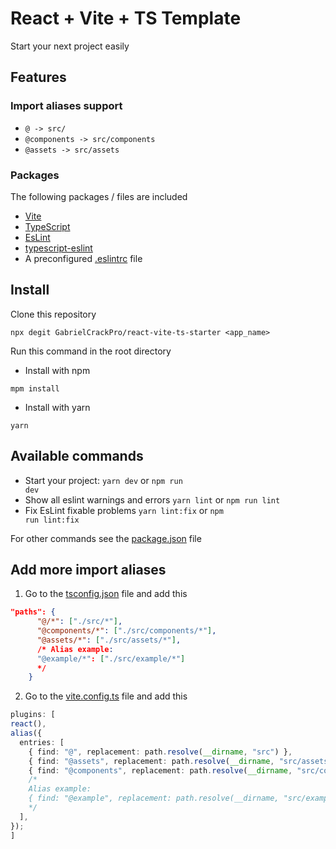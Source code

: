 # React + Vite + TS Template

Start your next project easily

## Features

### Import aliases support

- <code>@ -> src/</code>
- <code>@components -> src/components</code>
- <code>@assets -> src/assets</code>

### Packages

The following packages / files are included

- [Vite](https://vitejs.dev/)
- [TypeScript](https://www.typescriptlang.org/)
- [EsLint](https://eslint.org/)
- [typescript-eslint](https://typescript-eslint.io/)
- A preconfigured [.eslintrc](https://github.com/GabrielCrackPro/react-vite-ts-starter/blob/main/.eslintrc.cjs) file

## Install

Clone this repository

```
npx degit GabrielCrackPro/react-vite-ts-starter <app_name>
```

Run this command in the root directory

- Install with npm

```
mpm install
```

- Install with yarn

```
yarn
```

## Available commands

- Start your project: <code>yarn dev</code> or <code>npm run dev</code>
- Show all eslint warnings and errors <code>yarn lint</code> or <code>npm run lint</code>
- Fix EsLint fixable problems <code>yarn lint:fix</code> or <code>npm run lint:fix</code>

For other commands see the [package.json](https://github.com/GabrielCrackPro/react-vite-ts-starter/blob/main/package.json) file

## Add more import aliases

1. Go to the [tsconfig.json](https://github.com/GabrielCrackPro/react-vite-ts-starter/blob/main/tsconfig.json) file and add this

```json
"paths": {
      "@/*": ["./src/*"],
      "@components/*": ["./src/components/*"],
      "@assets/*": ["./src/assets/*"],
      /* Alias example:
      "@example/*": ["./src/example/*"]
      */
    }
```

2. Go to the [vite.config.ts](https://github.com/GabrielCrackPro/react-vite-ts-starter/blob/main/vite.config.ts) file and add this

```ts
plugins: [
react(),
alias({
  entries: [
    { find: "@", replacement: path.resolve(__dirname, "src") },
    { find: "@assets", replacement: path.resolve(__dirname, "src/assets") },
    { find: "@components", replacement: path.resolve(__dirname, "src/components") },
    /*
    Alias example:
    { find: "@example", replacement: path.resolve(__dirname, "src/example") },
    */
  ],
});
]
```
